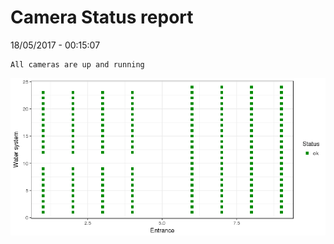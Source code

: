 Camera Status report
================
18/05/2017 - 00:15:07

    All cameras are up and running

![](camreport_files/figure-markdown_github/unnamed-chunk-2-1.png)
